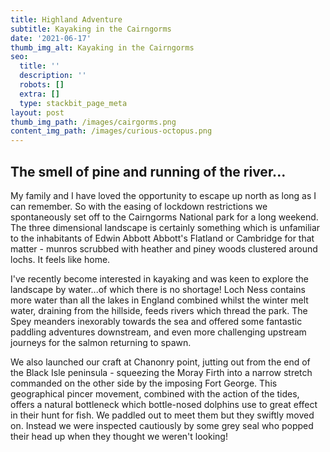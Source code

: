 ```yaml
---
title: Highland Adventure
subtitle: Kayaking in the Cairngorms
date: '2021-06-17'
thumb_img_alt: Kayaking in the Cairngorms
seo:
  title: ''
  description: ''
  robots: []
  extra: []
  type: stackbit_page_meta
layout: post
thumb_img_path: /images/cairgorms.png
content_img_path: /images/curious-octopus.png
---
```

## The smell of pine and running of the river...

My family and I have loved the opportunity to escape up north as long as I can remember.  So with the easing of lockdown restrictions we spontaneously set off to the Cairngorms National park for a long weekend. The three dimensional landscape is certainly something which is unfamiliar to the inhabitants of Edwin Abbott Abbott's Flatland or Cambridge for that matter - munros scrubbed with heather and piney woods clustered around lochs. It feels like home.

I've recently become interested in kayaking and was keen to explore the landscape by water...of which there is no shortage! Loch Ness contains more water than all the lakes in England combined whilst the winter melt water, draining from the hillside, feeds rivers which thread the park. The Spey meanders inexorably towards the sea and offered some fantastic paddling adventures downstream, and even more challenging upstream journeys for the salmon returning to spawn. 

We also launched our craft at Chanonry point, jutting out from the end of the Black Isle peninsula - squeezing the Moray Firth into a narrow stretch commanded on the other side by the imposing Fort George. This geographical pincer movement, combined with the action of the tides, offers a natural bottleneck which bottle-nosed dolphins use to great effect in their hunt for fish. We paddled out to meet them but they swiftly moved on. Instead we were inspected cautiously by some grey seal who popped their head up when they thought we weren't looking!



